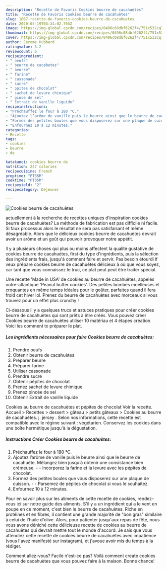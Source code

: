 ```yaml
---
description: "Recette de Favoris Cookies beurre de cacahuètes"
title: "Recette de Favoris Cookies beurre de cacahuètes"
slug: 1087-recette-de-favoris-cookies-beurre-de-cacahuetes
date: 2020-05-19T03:34:02.765Z
image: https://img-global.cpcdn.com/recipes/0496c08dbf6262f4/751x532cq70/cookies-beurre-de-cacahuetes-photo-principale-de-la-recette.jpg
thumbnail: https://img-global.cpcdn.com/recipes/0496c08dbf6262f4/751x532cq70/cookies-beurre-de-cacahuetes-photo-principale-de-la-recette.jpg
cover: https://img-global.cpcdn.com/recipes/0496c08dbf6262f4/751x532cq70/cookies-beurre-de-cacahuetes-photo-principale-de-la-recette.jpg
author: Jerome Hubbard
ratingvalue: 3.2
reviewcount: 6
recipeingredient:
- " oeufs"
- " beurre de cacahutes"
- " beurre"
- " farine"
- " cassonade"
- " sucre"
- " ppites de chocolat"
- " sachet de levure chimique"
- " pince de sel"
- " Extrait de vanille liquide"
recipeinstructions:
- "Préchauffez le four à 180 °C."
- "Ajoutez l’arôme de vanille puis le beurre ainsi que le beurre de cacahuète. Mélangez bien jusqu’à obtenir une consistance bien crémeuse.  Incorporez la farine et la levure avec les pépites de chocolat."
- "Formez des petites boules que vous disposerez sur une plaque de cuisson.  Parsemez de pépites de chocolat si vous le souhaitez."
- "Enfournez 10 à 12 minutes."
categories:
- Recette
tags:
- cookies
- beurre
- de

katakunci: cookies beurre de 
nutrition: 247 calories
recipecuisine: French
preptime: "PT35M"
cooktime: "PT35M"
recipeyield: "2"
recipecategory: Déjeuner

---
```



![Cookies beurre de cacahuètes](https://img-global.cpcdn.com/recipes/0496c08dbf6262f4/751x532cq70/cookies-beurre-de-cacahuetes-photo-principale-de-la-recette.jpg)

actuellement à la recherche de recettes uniques d'inspiration cookies beurre de cacahuètes? La méthode de fabrication est pas difficile ni facile. Si faux processus alors le résultat ne sera pas satisfaisant et même désagréable. Alors que le délicieux cookies beurre de cacahuètes devrait avoir un arôme et un goût qui pouvoir provoquer notre appétit.

Il y a plusieurs choses qui plus ou moins affectent la qualité gustative de cookies beurre de cacahuètes, first du type d'ingrédients, puis la sélection des ingrédients frais, jusqu'à comment faire et servir. Pas besoin étourdi if veux prépare cookies beurre de cacahuètes délicieux à où que vous soyez, car tant que vous connaissez le truc, ce plat peut peut être traiter spécial.

Une recette &#39;Made in USA&#39; de cookies au beurre de cacahuètes, appelés outre-atlantique &#39;Peanut butter cookies&#39;. Des petites bombes moelleuses et croquantes en même temps idéales pour le goûter, parfaites quand il fera froid cet hiver lol. Prenez du beurre de cacahuètes avec morceaux si vous trouvez pour un effet plus crunchy !


Ci-dessous il y a quelques trucs et astuces pratiques pour créer cookies beurre de cacahuètes qui sont prêts à être créés. Vous pouvez créer Cookies beurre de cacahuètes utiliser 10 matériau et 4 étapes création. Voici les comment to préparer le plat.

<!--inarticleads1-->

##### Les ingrédients nécessaires pour faire Cookies beurre de cacahuètes:

1. Prendre  oeufs
1. Obtenir  beurre de cacahuètes
1. Préparer  beurre
1. Préparer  farine
1. Utiliser  cassonade
1. Prendre  sucre
1. Obtenir  pépites de chocolat
1. Prenez  sachet de levure chimique
1. Prenez  pincée de sel
1. Obtenir  Extrait de vanille liquide


Cookies au beurre de cacahuètes et pépites de chocolat Voir la recette. Accueil &gt; Recettes &gt; dessert &gt; gâteau &gt; petits gâteaux &gt; Cookies au beurre de cacahuètes. j. jersey . Selon nos informations, cette recette est compatible avec le régime suivant : végétarien. Conservez les cookies dans une boîte hermétique jusqu&#39;à la dégustation. 

<!--inarticleads2-->

##### Instructions Créer Cookies beurre de cacahuètes:

1. Préchauffez le four à 180 °C.
1. Ajoutez l’arôme de vanille puis le beurre ainsi que le beurre de cacahuète. Mélangez bien jusqu’à obtenir une consistance bien crémeuse. -  - Incorporez la farine et la levure avec les pépites de chocolat.
1. Formez des petites boules que vous disposerez sur une plaque de cuisson. -  - Parsemez de pépites de chocolat si vous le souhaitez.
1. Enfournez 10 à 12 minutes.


Pour en savoir plus sur les aliments de cette recette de cookies, rendez-vous ici sur notre guide des aliments. S&#39;il y a un ingrédient qui a le vent en poupe en ce moment, c&#39;est bien le beurre de cacahuètes. Riche en protéines et en fibres, il contient une grande majorité de &#34;bon gras&#34; similaire à celui de l&#39;huile d&#39;olive. Alors, pour patienter jusqu&#39;aux repas de fête, nous vous avons déniché cette délicieuse recette de cookies au beurre de cacahuètes qui devrait mettre tout le monde d&#39;accord. Je sais que vous attendiez cette recette de cookies beurre de cacahuètes avec impatience (vous l&#39;avez manifesté sur instagram), et j&#39;avoue avoir mis du temps à la rédiger. 


Comment allez-vous? Facile n'est-ce pas? Voilà comment create cookies beurre de cacahuètes que vous pouvez faire à la maison. Bonne chance!
